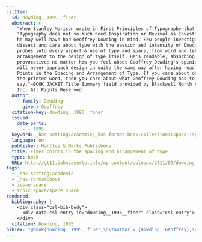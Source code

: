 ```yaml
---
cslItem:
  id: dowding__1995__finer
  abstract: >-
    "When Stanley Morison wrote in First Principles of Typography that
    "Typography does not so much need Inspiration or Revival as Investigation,"
    he may well have had Geoffrey Dowding in mind. Few people investigate,
    dissect and care about type with the passion and intensity of Dowding. He
    probes into every aspect & use of type and space, from word and letter
    arrangement to the design of type itself. He's readable, absorbing and
    provocative; no matter how you feel about Geoffrey Dowding's opinions, you
    will never approach design in quite the same way after having read Finer
    Points in the Spacing and Arrangement of Type. If you care about design and
    the printed word, then you care about what Geoffrey Dowding has to
    say."–BOOK JACKET.Title Summary field provided by Blackwell North America,
    Inc. All Rights Reserved
  author:
    - family: Dowding
      given: Geoffrey
  citation-key: dowding__1995__finer
  issued:
    date-parts:
      - - 1995
  keyword: _has-setting:academic;_has-format:book;collection::space::space_space
  language: en
  publisher: Hartley & Marks Publishers
  title: Finer points in the spacing and arrangement of type
  type: book
  URL: http://gt11.johncaserta.info/wp-content/uploads/2011/09/dowding_text.pdf
tags:
  - _has-setting:academic
  - _has-format:book
  - issue:space
  - topic:space/space_space
rendered:
  bibliography: |-
    <div class="csl-bib-body">
      <div data-csl-entry-id="dowding__1995__finer" class="csl-entry">Dowding, G. 1995 <i>Finer points in the spacing and arrangement of type</i>. Hartley &#38; Marks Publishers. Available at: <a href='http://gt11.johncaserta.info/wp-content/uploads/2011/09/dowding_text.pdf.'>http://gt11.johncaserta.info/wp-content/uploads/2011/09/dowding_text.pdf.</a></div>
    </div>
  citation: Dowding, 1995
bibTex: "@book{dowding__1995__finer,\n\tauthor = {Dowding, Geoffrey},\n\tyear = {1995},\n\tpublisher = {Hartley & Marks Publishers},\n\ttitle = {Finer points in the spacing and arrangement of type},\n}\n\n"
---
```

